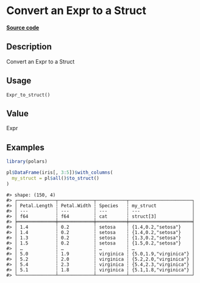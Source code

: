 
# Convert an Expr to a Struct

[**Source code**](https://github.com/pola-rs/r-polars/tree/0580dbe189881934960c63979bf59fc3448a21dc/R/expr__expr.R#L3440)

## Description

Convert an Expr to a Struct

## Usage

<pre><code class='language-R'>Expr_to_struct()
</code></pre>

## Value

Expr

## Examples

``` r
library(polars)

pl$DataFrame(iris[, 3:5])$with_columns(
  my_struct = pl$all()$to_struct()
)
```

    #> shape: (150, 4)
    #> ┌──────────────┬─────────────┬───────────┬───────────────────────┐
    #> │ Petal.Length ┆ Petal.Width ┆ Species   ┆ my_struct             │
    #> │ ---          ┆ ---         ┆ ---       ┆ ---                   │
    #> │ f64          ┆ f64         ┆ cat       ┆ struct[3]             │
    #> ╞══════════════╪═════════════╪═══════════╪═══════════════════════╡
    #> │ 1.4          ┆ 0.2         ┆ setosa    ┆ {1.4,0.2,"setosa"}    │
    #> │ 1.4          ┆ 0.2         ┆ setosa    ┆ {1.4,0.2,"setosa"}    │
    #> │ 1.3          ┆ 0.2         ┆ setosa    ┆ {1.3,0.2,"setosa"}    │
    #> │ 1.5          ┆ 0.2         ┆ setosa    ┆ {1.5,0.2,"setosa"}    │
    #> │ …            ┆ …           ┆ …         ┆ …                     │
    #> │ 5.0          ┆ 1.9         ┆ virginica ┆ {5.0,1.9,"virginica"} │
    #> │ 5.2          ┆ 2.0         ┆ virginica ┆ {5.2,2.0,"virginica"} │
    #> │ 5.4          ┆ 2.3         ┆ virginica ┆ {5.4,2.3,"virginica"} │
    #> │ 5.1          ┆ 1.8         ┆ virginica ┆ {5.1,1.8,"virginica"} │
    #> └──────────────┴─────────────┴───────────┴───────────────────────┘
